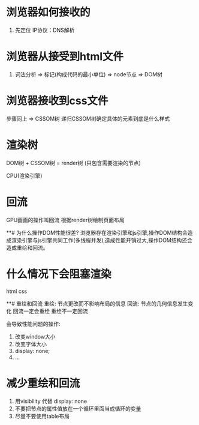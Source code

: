 # 浏览器如何接收的

1. 先定位
IP协议：DNS解析

# 浏览器从接受到html文件
1. 词法分析 => 标记(构成代码的最小单位) => node节点 => DOM树


# 浏览器接收到css文件
步骤同上 => CSSOM树
递归CSSOM树确定具体的元素到底是什么样式

# 渲染树
DOM树 + CSSOM树 = render树 (只包含需要渲染的节点)

CPU(渲染引擎) 

# 回流 
GPU画画的操作叫回流
根据render树绘制页面布局

 
**# 为什么操作DOM性能很差?
浏览器存在渲染引擎和js引擎,操作DOM结构会造成渲染引擎与js引擎共同工作(多线程并发),造成性能开销过大,操作DOM结构还会造成重绘和回流。

# 什么情况下会阻塞渲染
html css 
<script src="vue.js"></script>

**# 重绘和回流
重绘: 节点更改而不影响布局的信息
回流: 节点的几何信息发生变化
回流一定会重绘 重绘不一定回流

会导致性能问题的操作:
1. 改变window大小
2. 改变字体大小
3. display: none;
4. ...

# 减少重绘和回流
1. 用visibility 代替 display: none
2. 不要把节点的属性值放在一个循环里面当成循环的变量
3. 尽量不要使用table布局
